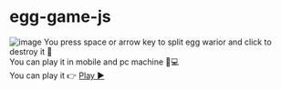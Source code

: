 # egg-game-js
![image](https://user-images.githubusercontent.com/97892253/225373519-194562c1-ef59-4985-9629-499bb2035257.png)
You press space or arrow key to split egg warior and click to destroy it 🤖
<br/>
You can play it in mobile and pc machine 📱💻
<br/>
You can play it 👉 <a href="https://thanhbk113.github.io/egg-game-js/" target="_blank">Play ▶️</a>
